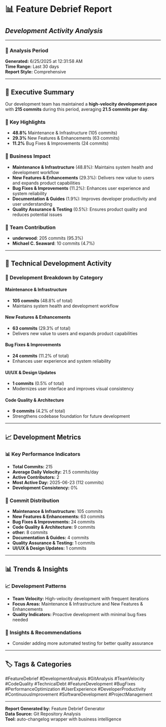# 📊 Feature Debrief Report
## *Development Activity Analysis*

---

### 📅 **Analysis Period**
**Generated:** 6/25/2025 at 12:31:58 AM  
**Time Range:** Last 30 days  
**Report Style:** Comprehensive

---

## 🎯 **Executive Summary**

Our development team has maintained a **high-velocity development pace** with **215 commits** during this period, averaging **21.5 commits per day**.

### 🚀 **Key Highlights**
- **48.8%** Maintenance & Infrastructure (105 commits)
- **29.3%** New Features & Enhancements (63 commits)
- **11.2%** Bug Fixes & Improvements (24 commits)

### 💼 **Business Impact**
- **Maintenance & Infrastructure** (48.8%): Maintains system health and development workflow
- **New Features & Enhancements** (29.3%): Delivers new value to users and expands product capabilities
- **Bug Fixes & Improvements** (11.2%): Enhances user experience and system reliability
- **Documentation & Guides** (1.9%): Improves developer productivity and user understanding
- **Quality Assurance & Testing** (0.5%): Ensures product quality and reduces potential issues

### 👥 **Team Contribution**
- **underwood**: 205 commits (95.3%)
- **Michael C. Seaward**: 10 commits (4.7%)

---

## 🔧 **Technical Development Activity**

### 🔧 **Development Breakdown by Category**

#### Maintenance & Infrastructure
- **105 commits** (48.8% of total)
- Maintains system health and development workflow

#### New Features & Enhancements
- **63 commits** (29.3% of total)
- Delivers new value to users and expands product capabilities

#### Bug Fixes & Improvements
- **24 commits** (11.2% of total)
- Enhances user experience and system reliability

#### UI/UX & Design Updates
- **1 commits** (0.5% of total)
- Modernizes user interface and improves visual consistency

#### Code Quality & Architecture
- **9 commits** (4.2% of total)
- Strengthens codebase foundation for future development


---

## 📈 **Development Metrics**

### 📊 **Key Performance Indicators**
- **Total Commits:** 215
- **Average Daily Velocity:** 21.5 commits/day
- **Active Contributors:** 2
- **Most Active Day:** 2025-06-23 (112 commits)
- **Development Consistency:** 0%

### 🎯 **Commit Distribution**
- **Maintenance & Infrastructure:** 105 commits
- **New Features & Enhancements:** 63 commits
- **Bug Fixes & Improvements:** 24 commits
- **Code Quality & Architecture:** 9 commits
- **other:** 8 commits
- **Documentation & Guides:** 4 commits
- **Quality Assurance & Testing:** 1 commits
- **UI/UX & Design Updates:** 1 commits

---

## 📊 **Trends & Insights**

### 📈 **Development Patterns**
- **Team Velocity:** High-velocity development with frequent iterations
- **Focus Areas:** Maintenance & Infrastructure and New Features & Enhancements
- **Quality Indicators:** Proactive development with minimal bug fixes needed

### 🔮 **Insights & Recommendations**
- Consider adding more automated testing for better quality assurance

---

## 🏷️ **Tags & Categories**

#FeatureDebrief #DevelopmentAnalysis #GitAnalysis #TeamVelocity #CodeQuality #TechnicalDebt #FeatureDevelopment #BugFixes #PerformanceOptimization #UserExperience #DeveloperProductivity #ContinuousImprovement #SoftwareDevelopment #ProjectManagement

---

**Report Generated by:** Feature Debrief Generator  
**Data Source:** Git Repository Analysis  
**Tool:** auto-changelog wrapper with business intelligence
